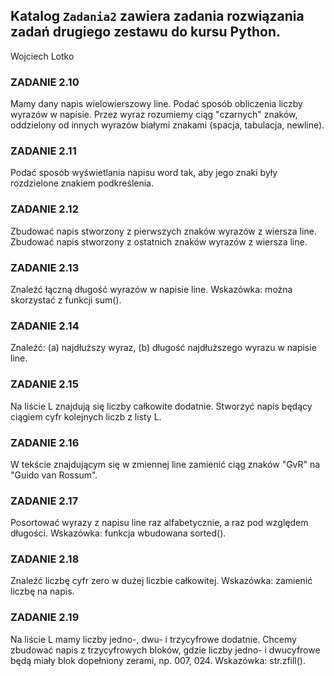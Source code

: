 ## Katalog `Zadania2` zawiera zadania rozwiązania zadań drugiego zestawu do kursu Python.
Wojciech Lotko
### ZADANIE 2.10
Mamy dany napis wielowierszowy line. Podać sposób obliczenia liczby wyrazów w napisie. Przez wyraz rozumiemy ciąg "czarnych" znaków, oddzielony od innych wyrazów białymi znakami (spacja, tabulacja, newline).

### ZADANIE 2.11
Podać sposób wyświetlania napisu word tak, aby jego znaki były rozdzielone znakiem podkreślenia.

### ZADANIE 2.12
Zbudować napis stworzony z pierwszych znaków wyrazów z wiersza line. Zbudować napis stworzony z ostatnich znaków wyrazów z wiersza line.

### ZADANIE 2.13
Znaleźć łączną długość wyrazów w napisie line. Wskazówka: można skorzystać z funkcji sum().

### ZADANIE 2.14
Znaleźć: (a) najdłuższy wyraz, (b) długość najdłuższego wyrazu w napisie line.

### ZADANIE 2.15
Na liście L znajdują się liczby całkowite dodatnie. Stworzyć napis będący ciągiem cyfr kolejnych liczb z listy L.

### ZADANIE 2.16
W tekście znajdującym się w zmiennej line zamienić ciąg znaków "GvR" na "Guido van Rossum".

### ZADANIE 2.17
Posortować wyrazy z napisu line raz alfabetycznie, a raz pod względem długości. Wskazówka: funkcja wbudowana sorted().

### ZADANIE 2.18
Znaleźć liczbę cyfr zero w dużej liczbie całkowitej. Wskazówka: zamienić liczbę na napis.

### ZADANIE 2.19
Na liście L mamy liczby jedno-, dwu- i trzycyfrowe dodatnie. Chcemy zbudować napis z trzycyfrowych bloków, gdzie liczby jedno- i dwucyfrowe będą miały blok dopełniony zerami, np. 007, 024. Wskazówka: str.zfill().